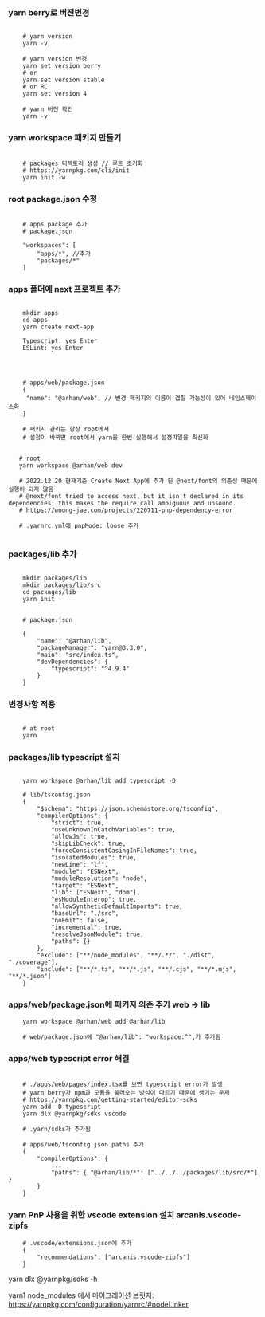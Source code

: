 ### yarn berry로 버전변경

```shell

    # yarn version
    yarn -v

    # yarn version 변경
    yarn set version berry
    # or
    yarn set version stable
    # or RC
    yarn set version 4

    # yarn 버전 확인
    yarn -v
```

### yarn workspace 패키지 만들기

```shell

    # packages 디렉토리 생성 // 루트 초기화
    # https://yarnpkg.com/cli/init
    yarn init -w
```

### root package.json 수정

```

    # apps package 추가
    # package.json

    "workspaces": [
        "apps/*", //추가
        "packages/*"
    ]

```

### apps 폴더에 next 프로젝트 추가

```shell

    mkdir apps
    cd apps
    yarn create next-app

    Typescript: yes Enter
    ESLint: yes Enter




```

```
    # apps/web/package.json
    {
     "name": "@arhan/web", // 변경 패키지의 이름이 겹칠 가능성이 있어 네임스페이스화
    }

    # 패키지 관리는 항상 root에서
    # 설정이 바뀌면 root에서 yarn을 한번 실행해서 설정파일을 최신화

```

```shell

   # root
   yarn workspace @arhan/web dev

   # 2022.12.20 현재기준 Create Next App에 추가 된 @next/font의 의존성 때문에 실행이 되지 않음
   # @next/font tried to access next, but it isn't declared in its dependencies; this makes the require call ambiguous and unsound.
   # https://woong-jae.com/projects/220711-pnp-dependency-error

   # .yarnrc.yml에 pnpMode: loose 추가


```

### packages/lib 추가

```shell

    mkdir packages/lib
    mkdir packages/lib/src
    cd packages/lib
    yarn init


```

```
    # package.json

    {
        "name": "@arhan/lib",
        "packageManager": "yarn@3.3.0",
        "main": "src/index.ts",
        "devDependencies": {
            "typescript": "^4.9.4"
        }
    }

```

### 변경사항 적용

```shell

    # at root
    yarn
```

### packages/lib typescript 설치

```shell

    yarn workspace @arhan/lib add typescript -D
```

```
    # lib/tsconfig.json
    {
        "$schema": "https://json.schemastore.org/tsconfig",
        "compilerOptions": {
            "strict": true,
            "useUnknownInCatchVariables": true,
            "allowJs": true,
            "skipLibCheck": true,
            "forceConsistentCasingInFileNames": true,
            "isolatedModules": true,
            "newLine": "lf",
            "module": "ESNext",
            "moduleResolution": "node",
            "target": "ESNext",
            "lib": ["ESNext", "dom"],
            "esModuleInterop": true,
            "allowSyntheticDefaultImports": true,
            "baseUrl": "./src",
            "noEmit": false,
            "incremental": true,
            "resolveJsonModule": true,
            "paths": {}
        },
        "exclude": ["**/node_modules", "**/.*/", "./dist", "./coverage"],
        "include": ["**/*.ts", "**/*.js", "**/.cjs", "**/*.mjs", "**/*.json"]
    }
```

### apps/web/package.json에 패키지 의존 추가 web -> lib

```shell
    yarn workspace @arhan/web add @arhan/lib

    # web/package.json에 "@arhan/lib": "workspace:^",가 추가됨
```

### apps/web typescript error 해결

```shell

    # ./apps/web/pages/index.tsx를 보면 typescript error가 발생
    # yarn berry가 npm과 모듈을 불러오는 방식이 다르기 때문에 생기는 문제
    # https://yarnpkg.com/getting-started/editor-sdks
    yarn add -D typescript
    yarn dlx @yarnpkg/sdks vscode

    # .yarn/sdks가 추가됨

    # apps/web/tsconfig.json paths 추가
    {
        "compilerOptions": {
            ...
            "paths": { "@arhan/lib/*": ["../../../packages/lib/src/*"] }
        }
    }
```

### yarn PnP 사용을 위한 vscode extension 설치 arcanis.vscode-zipfs

```
    # .vscode/extensions.json에 추가
    {
        "recommendations": ["arcanis.vscode-zipfs"]
    }
```

yarn dlx @yarnpkg/sdks -h

yarn1 node_modules 에서 마이그레이션 브릿지: https://yarnpkg.com/configuration/yarnrc/#nodeLinker
